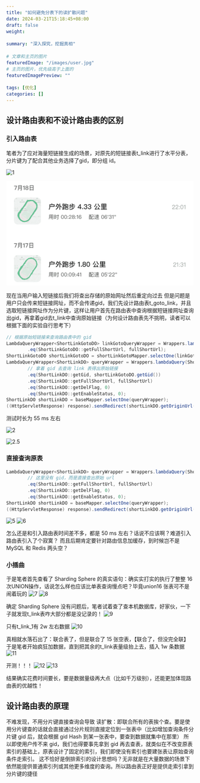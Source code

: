 ```yaml
---
title: "如何避免分表下的读扩散问题"
date: 2024-03-21T15:18:45+08:00
draft: false
weight: 

summary: "深入探究，挖掘真相"

# 文章和主页的图片
featuredImage: "/images/user.jpg"
# 主页的图片，优先级高于上面的
featuredImagePreview: ""

tags: [优化]
categories: []
---
```


## 设计路由表和不设计路由表的区别
### 引入路由表
笔者为了应对海量短链接生成的场景，对原先的短链接表t_link进行了水平分表，分片键为了配合其他业务选择了gid，即分组 id。


![1](/images/fenbiao.png)


![第一次跑到 4 公里](/images/record1.png)


现在当用户输入短链接后我们将查出存储的原始网址然后重定向过去
但是问题是用户只会传来短链接网址，而不会传递gid，我们先设计路由表t_goto_link，并且选取短链接网址作为分片键，这样让用户首先在路由表中查询根据短链接网址查询出gid，再拿着gid去t_link中查询原始链接（为何设计路由表先不挑明，读者可以根据下面的实验自行思考下）


```java
// 根据原始短链接来查询路由表中的 gid
LambdaQueryWrapper<ShortLinkGotoDO> linkGotoQueryWrapper = Wrappers.lambdaQuery(ShortLinkGotoDO.class)
        .eq(ShortLinkGotoDO::getFullShortUrl, fullShortUrl);
ShortLinkGotoDO shortLinkGotoDO = shortLinkGotoMapper.selectOne(linkGotoQueryWrapper);
LambdaQueryWrapper<ShortLinkDO> queryWrapper = Wrappers.lambdaQuery(ShortLinkDO.class)
        // 拿着 gid 去查询 link 表得出原始链接
        .eq(ShortLinkDO::getGid, shortLinkGotoDO.getGid())
        .eq(ShortLinkDO::getFullShortUrl, fullShortUrl)
        .eq(ShortLinkDO::getDelFlag, 0)
        .eq(ShortLinkDO::getEnableStatus, 0);
ShortLinkDO shortLinkDO = baseMapper.selectOne(queryWrapper);
((HttpServletResponse) response).sendRedirect(shortLinkDO.getOriginUrl())
```

测试时长为 55 ms 左右

![2](/images/2.png)

![2.5](/images/2-5.png)

### 直接查询原表
```java
LambdaQueryWrapper<ShortLinkDO> queryWrapper = Wrappers.lambdaQuery(ShortLinkDO.class)
        // 这里没有 gid，而是直接查出原始 url
        .eq(ShortLinkDO::getFullShortUrl, fullShortUrl)
        .eq(ShortLinkDO::getDelFlag, 0)
        .eq(ShortLinkDO::getEnableStatus, 0);
ShortLinkDO shortLinkDO = baseMapper.selectOne(queryWrapper);
((HttpServletResponse) response).sendRedirect(shortLinkDO.getOriginUrl())
```
![5](/images/3.png)
![6](/images/4.png)

怎么还是和引入路由表时间差不多，都是 50 ms 左右？话说不应该啊？难道引入路由表引入了个寂寞？
而且后期肯定要针对路由信息加缓存，到时候岂不是 MySQL 和 Redis 两头空？

### 小插曲
于是笔者首先查看了 Sharding Sphere 的真实语句：确实实打实的执行了整整 16 次UNION操作，话说怎么样也应该比单表查询慢点吧？毕竟union16 张表可不是闹着玩的
![7](/images/5.png)
![8](/images/6.png)

确定 Sharding Sphere 没有问题后，笔者试着查了查本机数据库，好家伙，一下子就发现t_link表咋大部分都是没记录的！
![9](/images/7.png)

只有t_link_1有 2w 左右数据
![10](/images/8.png)

真相就水落石出了：联合表了，但是联合了 15 张空表，【联合了，但没完全联】
于是笔者开始疯狂加数据，直到把其余的t_link表量级抬上去，插入 1w 条数据
![11](/images/9.png)

开测！！！
![12](/images/10.png)
![13](/images/11.png)

结果确实花费时间要长，要是数据量级再大点（比如千万级别），还能更加体现路由表的优越性！

## 设计路由表的原理
不难发现，不用分片键直接查询会导致 读扩散：即联合所有的表挨个查。要是使用分片键查的话就会直接通过分片规则直接定位到一张表中（比如增加查询条件分片键 gid 后，就会根据 gid Hash 到某一张表中，要查到数据就集中在那里）
所以即使用户传不来 gid，我们也得要事先拿到 gid 再去查表，就类似在不改变原表索引的基础上，原表设计了固定的索引，我们即使没有索引也要建张表让原始查询条件走索引。
这不恰好是倒排索引的设计思想吗？无非就是在大量数据的场景下依然能提供普通索引列或其他更多维度的查询。所以路由表正好是提供走索引拿到分片键的捷径
